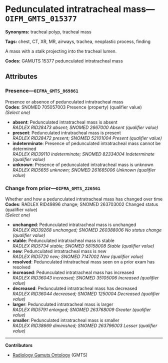 # Pedunculated intratracheal mass—`OIFM_GMTS_015377`

**Synonyms:** tracheal polyp, tracheal mass

**Tags:** chest, CT, XR, MR, airways, trachea, neoplastic process, finding

A mass with a stalk projecting into the tracheal lumen.

**Codes:** GAMUTS 15377 pedunculated intratracheal mass

## Attributes

### Presence—`OIFMA_GMTS_869861`

Presence or absence of pedunculated intratracheal mass  
**Codes**: SNOMED 705057003 Presence (property) (qualifier value)  
*(Select one)*

- **absent**: Pedunculated intratracheal mass is absent  
_RADLEX RID28473 absent; SNOMED 2667000 Absent (qualifier value)_
- **present**: Pedunculated intratracheal mass is present  
_RADLEX RID28472 present; SNOMED 52101004 Present (qualifier value)_
- **indeterminate**: Presence of pedunculated intratracheal mass cannot be determined  
_RADLEX RID39110 indeterminate; SNOMED 82334004 Indeterminate (qualifier value)_
- **unknown**: Presence of pedunculated intratracheal mass is unknown  
_RADLEX RID5655 unknown; SNOMED 261665006 Unknown (qualifier value)_

### Change from prior—`OIFMA_GMTS_226561`

Whether and how a pedunculated intratracheal mass has changed over time  
**Codes**: RADLEX RID49896 change; SNOMED 263703002 Changed status (qualifier value)  
*(Select one)*

- **unchanged**: Pedunculated intratracheal mass is unchanged  
_RADLEX RID39268 unchanged; SNOMED 260388006 No status change (qualifier value)_
- **stable**: Pedunculated intratracheal mass is stable  
_RADLEX RID5734 stable; SNOMED 58158008 Stable (qualifier value)_
- **new**: Pedunculated intratracheal mass is new  
_RADLEX RID5720 new; SNOMED 7147002 New (qualifier value)_
- **resolved**: Pedunculated intratracheal mass seen on a prior exam has resolved  
- **increased**: Pedunculated intratracheal mass has increased  
_RADLEX RID36043 increased; SNOMED 35105006 Increased (qualifier value)_
- **decreased**: Pedunculated intratracheal mass has decreased  
_RADLEX RID36044 decreased; SNOMED 1250004 Decreased (qualifier value)_
- **larger**: Pedunculated intratracheal mass is larger  
_RADLEX RID5791 enlarged; SNOMED 263768009 Greater (qualifier value)_
- **smaller**: Pedunculated intratracheal mass is smaller  
_RADLEX RID38669 diminished; SNOMED 263796003 Lesser (qualifier value)_

---

**Contributors**

- [Radiology Gamuts Ontology](https://gamuts.net/) (GMTS)